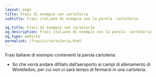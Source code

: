 ```yaml
---
layout: page
title: Frasi di esempio con cartoleria 
subtitle: Frasi italiane di esempio con la parola  cartoleria

og_title: Frasi di esempio con cartoleria 
og_description: Frasi italiane di esempio con la parola  cartoleria
og_type: website
permalink: /frasi/c/cartoleria.html
---
```


Frasi italiane di esempio contenenti la parola cartoleria:


- So che vorrà andare difilato dall’aeroporto ai campi di allenamento di Wimbledon, per cui non ci sarà tempo di fermarsi in una cartoleria.
